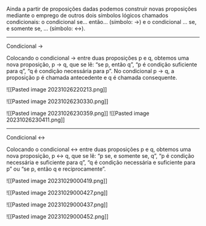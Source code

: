 Ainda a partir de proposições dadas podemos construir novas proposições mediante o emprego de outros dois símbolos lógicos chamados condicionais: o condicional se... então... (símbolo: →) e o condicional ... se, e somente se, ... (símbolo: ↔).

-------------------------------------------------------------------------------

Condicional → 

Colocando o condicional → entre duas proposições p e q, obtemos uma nova proposição, p → q, que se lê: “se p, então q”, “p é condição suficiente para q”, “q é condição necessária para p”.
No condicional p → q, a proposição p é chamada antecedente e q é chamada consequente.

![[Pasted image 20231026220213.png]]

![[Pasted image 20231026230330.png]]

![[Pasted image 20231026230359.png]]
![[Pasted image 20231026230411.png]]

-------------------------------------------------------------------------------

Condicional ↔

Colocando o condicional ↔ entre duas proposições p e q, obtemos uma nova proposição, p ↔ q, que se lê: “p se, e somente se, q”, “p é condição necessária e suficiente para q”, “q é condição necessária e suficiente para p” ou “se p, então q e reciprocamente”.

![[Pasted image 20231029000419.png]]

![[Pasted image 20231029000427.png]]

![[Pasted image 20231029000437.png]]

![[Pasted image 20231029000452.png]]